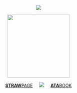 <div align="center"> 
  
![](https://komarev.com/ghpvc/?username=bloodyworship&color=e1d6a9&label=♡&style=plastic&abbreviated=true)

<img width="200" src="https://file.garden/Zoh6AmUPgG7Qjqjt/97b83ccdcd30f9d4d71c5a8c8729f7fb-removebg-preview.png">

[**STRAW**PAGE](https://sacrilegious.straw.page/)⠀⠀<img src="https://file.garden/Zoh6AmUPgG7Qjqjt/blackphone.gif">⠀⠀[**ATA**BOOK](https://oliver.atabook.org/)
